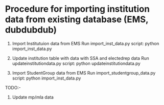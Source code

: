 # Procedure for importing institution data from existing database (EMS, dubdubdub)
1. Import Institutuion data from EMS
    Run import_inst_data.py script:
    python import_inst_data.py <EMS  db> <unified  db>

2. Update institution table with data with SSA and electedrep data
    Run updateinstitutiondata.py script:
    python updateinstitutiondata.py <dubdubudb db> <unified db>

3. Import StudentGroup data from EMS
    Run import_studentgroup_data.py script:
    python import_inst_data.py <EMS db> <unified db>

TODO:-
1. Update mp/mla data
